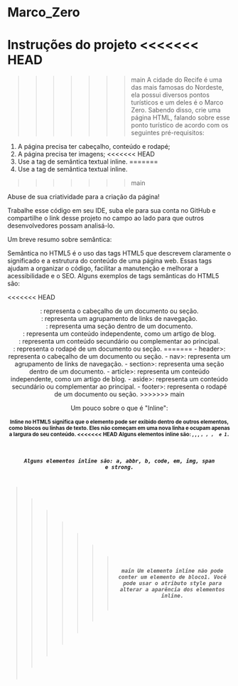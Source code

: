 # Marco_Zero
Instruções do projeto
<<<<<<< HEAD
=======

>>>>>>> main
A cidade do Recife é uma das mais famosas do Nordeste, ela possui diversos pontos turísticos e um deles é o Marco Zero. Sabendo disso, crie uma página HTML, falando sobre esse ponto turístico de acordo com os seguintes pré-requisitos: 

 1. A página precisa ter cabeçalho, conteúdo e rodapé;
 2. A página precisa ter imagens; 
<<<<<<< HEAD
 3. Use a tag de semântica textual inline. 
=======
 3. Use a tag de semântica textual inline.
 
>>>>>>> main

 Abuse de sua criatividade para a criação da página! 

 Trabalhe esse código em seu IDE, suba ele para sua conta no GitHub e compartilhe o link desse projeto no campo ao lado para que outros desenvolvedores possam analisá-lo.

Um breve resumo sobre semântica:

Semântica no HTML5 é o uso das tags HTML5 que descrevem claramente o significado e a estrutura do conteúdo de uma página web. Essas tags ajudam a organizar o código, facilitar a manutenção e melhorar a acessibilidade e o SEO. Alguns exemplos de tags semânticas do HTML5 são:

<<<<<<< HEAD
<header>: representa o cabeçalho de um documento ou seção.
<nav>: representa um agrupamento de links de navegação.
<section>: representa uma seção dentro de um documento.
<article>: representa um conteúdo independente, como um artigo de blog.
<aside>: representa um conteúdo secundário ou complementar ao principal.
<footer>: representa o rodapé de um documento ou seção.
=======
- header>: representa o cabeçalho de um documento ou seção.
- nav>: representa um agrupamento de links de navegação.
- section>: representa uma seção dentro de um documento.
- article>: representa um conteúdo independente, como um artigo de blog.
- aside>: representa um conteúdo secundário ou complementar ao principal.
- footer>: representa o rodapé de um documento ou seção.
>>>>>>> main

Um pouco sobre o que é "Inline":

Inline no HTML5 significa que o elemento pode ser exibido dentro de outros elementos, 
como blocos ou linhas de texto. Eles não começam em uma nova linha e ocupam apenas a largura do seu conteúdo.
<<<<<<< HEAD
Alguns elementos inline são: <a>, <abbr>, <b>, <code>, <em>, <img>, <span> e <strong>1.
=======
Alguns elementos inline são: **a, abbr, b, code, em, img, span e strong.**
>>>>>>> main
Um elemento inline não pode conter um elemento de bloco1. 
Você pode usar o atributo style para alterar a aparência dos elementos inline.